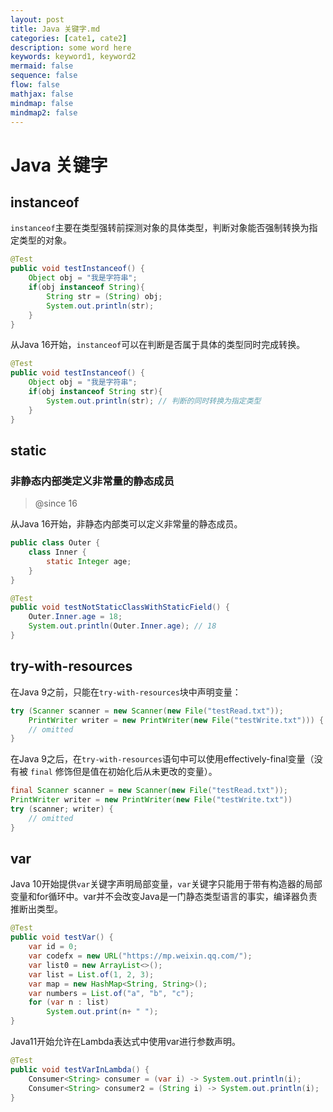 ```yaml
---
layout: post
title: Java 关键字.md
categories: [cate1, cate2]
description: some word here
keywords: keyword1, keyword2
mermaid: false
sequence: false
flow: false
mathjax: false
mindmap: false
mindmap2: false
---
```

# Java 关键字

## instanceof 

`instanceof`主要在类型强转前探测对象的具体类型，判断对象能否强制转换为指定类型的对象。

```java
@Test
public void testInstanceof() {
    Object obj = "我是字符串";
    if(obj instanceof String){
        String str = (String) obj;
        System.out.println(str);
    }
}
```



从Java 16开始，`instanceof`可以在判断是否属于具体的类型同时完成转换。

```java
@Test
public void testInstanceof() {
    Object obj = "我是字符串";
    if(obj instanceof String str){
        System.out.println(str); // 判断的同时转换为指定类型
    }
}
```



## static



### 非静态内部类定义非常量的静态成员

> @since 16



从Java 16开始，非静态内部类可以定义非常量的静态成员。

```java
public class Outer {
    class Inner {
        static Integer age;
    }
}

@Test
public void testNotStaticClassWithStaticField() {
    Outer.Inner.age = 18;
    System.out.println(Outer.Inner.age); // 18
}
```



## try-with-resources

在Java 9之前，只能在`try-with-resources`块中声明变量：

```java
try (Scanner scanner = new Scanner(new File("testRead.txt"));
    PrintWriter writer = new PrintWriter(new File("testWrite.txt"))) {
    // omitted
}
```



在Java 9之后，在`try-with-resources`语句中可以使用effectively-final变量（没有被 `final` 修饰但是值在初始化后从未更改的变量）。

```java
final Scanner scanner = new Scanner(new File("testRead.txt"));
PrintWriter writer = new PrintWriter(new File("testWrite.txt"))
try (scanner; writer) {
    // omitted
}
```



## var

Java 10开始提供`var`关键字声明局部变量，`var`关键字只能用于带有构造器的局部变量和for循环中。var并不会改变Java是一门静态类型语言的事实，编译器负责推断出类型。

```java
@Test
public void testVar() {
    var id = 0;
    var codefx = new URL("https://mp.weixin.qq.com/");
    var list0 = new ArrayList<>();
    var list = List.of(1, 2, 3);
    var map = new HashMap<String, String>();
    var numbers = List.of("a", "b", "c");
    for (var n : list)
        System.out.print(n+ " ");
}
```



Java11开始允许在Lambda表达式中使用var进行参数声明。

```java
@Test
public void testVarInLambda() {
    Consumer<String> consumer = (var i) -> System.out.println(i);
    Consumer<String> consumer2 = (String i) -> System.out.println(i);
}
```


